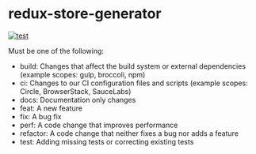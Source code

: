# redux-store-generator

[![test](https://github.com/dht/redux-store-generator/actions/workflows/test.yml/badge.svg)](https://github.com/dht/redux-store-generator/actions/workflows/test.yml)

Must be one of the following:

-   build: Changes that affect the build system or external dependencies (example scopes: gulp, broccoli, npm)
-   ci: Changes to our CI configuration files and scripts (example scopes: Circle, BrowserStack, SauceLabs)
-   docs: Documentation only changes
-   feat: A new feature
-   fix: A bug fix
-   perf: A code change that improves performance
-   refactor: A code change that neither fixes a bug nor adds a feature
-   test: Adding missing tests or correcting existing tests
